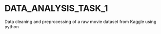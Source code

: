 # DATA_ANALYSIS_TASK_1
Data cleaning and preprocessing of a raw movie dataset from Kaggle using python
